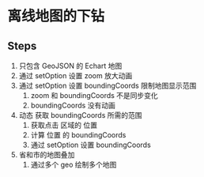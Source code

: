 # 离线地图的下钻

## Steps

1. 只包含 GeoJSON 的 Echart 地图
2. 通过 setOption 设置 zoom 放大动画
3. 通过 setOption 设置 boundingCoords 限制地图显示范围
   1. zoom 和 boundingCoords 不是同步变化
   2. boundingCoords 没有动画
4. 动态 获取 boundingCoords 所需的范围
   1. 获取点击 区域的 位置
   2. 计算 位置 的 boundingCoords
   3. 通过 setOption 设置 boundingCoords
5. 省和市的地图叠加
   1. 通过多个 geo 绘制多个地图
